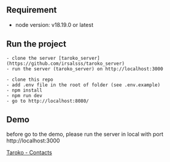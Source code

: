 ## Requirement

- node version: v18.19.0 or latest

## Run the project

```
- clone the server [taroko_server](https://github.com/irsalsss/taroko_server)
- run the server (taroko_server) on http://localhost:3000

- clone this repo
- add .env file in the root of folder (see .env.example)
- npm install
- npm run dev
- go to http://localhost:8080/
```

## Demo

before go to the demo, please run the server in local with port http://localhost:3000

[Taroko - Contacts](https://taroko-client-nu.vercel.app/contacts)
